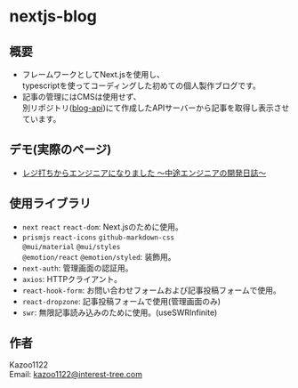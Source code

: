 # nextjs-blog

## 概要
- フレームワークとしてNext.jsを使用し、  
typescriptを使ってコーディングした初めての個人製作ブログです。
- 記事の管理にはCMSは使用せず、  
別リポジトリ([blog-api](https://github.com/Kazoo1122/blog-api))にて作成したAPIサーバーから記事を取得し表示させています。

## デモ(実際のページ)
- [レジ打ちからエンジニアになりました 〜中途エンジニアの開発日誌〜](https://dev-learning.net/)


## 使用ライブラリ  
- `next` `react` `react-dom`: Next.jsのために使用。
- `prismjs` `react-icons` `github-markdown-css`  
  `@mui/material` `@mui/styles`  
  `@emotion/react` `@emotion/styled`: 装飾用。
- `next-auth`: 管理画面の認証用。
- `axios`: HTTPクライアント。
- `react-hook-form`: お問い合わせフォームおよび記事投稿フォームで使用。
- `react-dropzone`: 記事投稿フォームで使用(管理画面のみ)  
- `swr`: 無限記事読み込みのために使用。(useSWRInfinite)

## 作者
Kazoo1122  
Email: [kazoo1122@interest-tree.com](kazoo1122@interest-tree.com)
